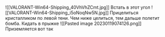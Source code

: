 ![[VALORANT-Win64-Shipping_40VhVhZCmt.jpg]]
Встать в этот угол
![[VALORANT-Win64-Shipping_i5oNoqNw5N.jpg]]
Прицелиться кристалликом по левой тени. Чем ниже целиться, тем дальше полетит бомба. Кидать в прыжке
![[Pasted image 20230119074126.png]]
Приземляется вот так